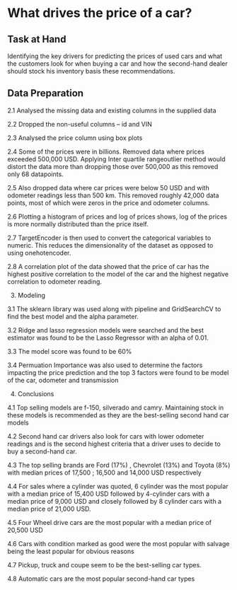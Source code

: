 # What drives the price of a car?

## Task at Hand

  Identifying the key drivers for predicting the prices of used cars and what the customers look for when buying a car and how the second-hand dealer should stock his 
  inventory basis these recommendations.

## Data Preparation

  2.1 Analysed the missing data and existing columns in the supplied data

  2.2 Dropped the non-useful columns – id and VIN

  2.3 Analysed the price column using box plots

  2.4 Some of the prices were in billions. Removed data where prices exceeded 500,000 USD. Applying Inter quartile rangeoutlier method would distort the data more than       dropping those over 500,000 as this removed only 68 datapoints.

  2.5 Also dropped data where car prices were below 50 USD and with odometer readings less than 500 km. This removed roughly 42,000 data points, most of which were           zeros in the price and odometer columns.

  2.6 Plotting a histogram of prices and log of prices shows, log of the prices is more normally distributed than the price itself.

  2.7 TargetEncoder is then used to convert the categorical variables to numeric. This reduces the dimensionality of the dataset as opposed to using onehotencoder.

  2.8 A correlation plot of the data showed that the price of car has the highest positive correlation to the model of the car and the highest negative                       correlation to odometer reading.


3. Modeling

  3.1 The sklearn library was used along with pipeline and GridSearchCV to find the best model and the alpha parameter.

  3.2 Ridge and lasso regression models were searched and the best estimator was found to be the Lasso Regressor with an alpha of 0.01.

  3.3 The model score was found to be 60%

  3.4 Permuation Importance was also used to determine the factors impacting the price prediction and the top 3 factors were found to be model of the car, odometer and       transmission


4. Conclusions

  4.1 Top selling models are f-150, silverado and camry. Maintaining stock in these models is recommended as they are the best-selling second hand car models

  4.2 Second hand car drivers also look for cars with lower odometer readings and is the second highest criteria that a driver uses to decide to buy a second-hand car.

  4.3 The top selling brands are Ford (17%) , Chevrolet (13%) and Toyota (8%) with median prices of 17,500 ; 16,500 and 14,000 USD respectively

  4.4 For sales where a cylinder was quoted, 6 cylinder was the most popular with a median price of 15,400 USD followed by 4-cylinder cars with a median price of 9,000       USD and closely followed by 8 cylinder cars with a median price of 21,000 USD.

  4.5 Four Wheel drive cars are the most popular with a median price of 20,500 USD

  4.6 Cars with condition marked as good were the most popular with salvage being the least popular for obvious reasons

  4.7 Pickup, truck and coupe seem to be the best-selling car types.

  4.8 Automatic cars are the most popular second-hand car types
